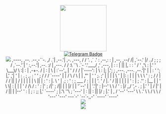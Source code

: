 <div id="header" align="center">
  <img src="https://media2.giphy.com/media/3kPDmoWdBpQPNhCnUG/giphy.gif?cid=ecf05e47s0pqlpkdpk7ud807xknuvmsiuxikthh5xgjyqtk2&rid=giphy.gif&ct=s" width="150"/>
  <div id="badges">
  <a href="https://t.me/niko13teen">
    <img src="https://img.shields.io/badge/Telegram-black?style=for-the-badge&logo=telegram&logoColor=white" alt="Telegram Badge"/>
  </a>
</div>
  <img src="https://komarev.com/ghpvc/?username=niko13teen&style=flat-square&color=red">
                                                                             ,----,                               
         ,--.                                         .--,-``-.          ,/   .`|                               
       ,--.'|               ,-.                ,---, /   /     '.      ,`   .'  :                               
   ,--,:  : |  ,--,     ,--/ /|             ,`--.' |/ ../        ;   ;    ;     /                               
,`--.'`|  ' :,--.'|   ,--. :/ |    ,---.   /    /  :\ ``\  .`-    '.'___,/    ,'                         ,---,  
|   :  :  | ||  |,    :  : ' /    '   ,'\ :    |.' ' \___\/   \   :|    :     |                      ,-+-. /  | 
:   |   \ | :`--'_    |  '  /    /   /   |`----':  |      \   :   |;    |.';  ;   ,---.     ,---.   ,--.'|'   | 
|   : '  '; |,' ,'|   '  |  :   .   ; ,. :   '   ' ;      /  /   / `----'  |  |  /     \   /     \ |   |  ,"' | 
'   ' ;.    ;'  | |   |  |   \  '   | |: :   |   | |      \  \   \     '   :  ; /    /  | /    /  ||   | /  | | 
|   | | \   ||  | :   '  : |. \ '   | .; :   '   : ;  ___ /   :   |    |   |  '.    ' / |.    ' / ||   | |  | | 
'   : |  ; .''  : |__ |  | ' \ \|   :    |   |   | ' /   /\   /   :    '   :  |'   ;   /|'   ;   /||   | |  |/  
|   | '`--'  |  | '.'|'  : |--'  \   \  /    '   : |/ ,,/  ',-    .    ;   |.' '   |  / |'   |  / ||   | |--'   
'   : |      ;  :    ;;  |,'      `----'     ;   |.'\ ''\        ;     '---'   |   :    ||   :    ||   |/       
;   |.'      |  ,   / '--'                   '---'   \   \     .'               \   \  /  \   \  / '---'        
'---'         ---`-'                                  `--`-,,-'                  `----'    `----'               
                                                                                                                
  <div>
    <a href="https://git.io/streak-stats"><img src="http://github-readme-streak-stats.herokuapp.com?user=niko13teen&theme=github-dark&hide_border=true&locale=ru&date_format=%5BY.%5Dn.j"/></a>
  </div>
  <div>
    <a href="https://github.com/anuraghazra/github-readme-stats"><img src="https://github-readme-stats.vercel.app/api/top-langs/?username=niko13teen&layout=compact&theme=chartreuse-dark">
    </div>
</div>
